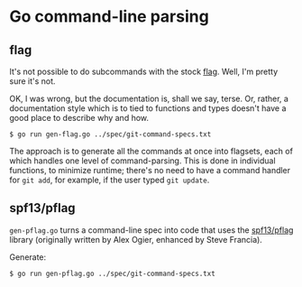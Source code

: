 # Go command-line parsing

## flag

It's not possible to do subcommands with the stock [flag](https://golang.org/pkg/flag/). Well,
I'm pretty sure it's not.

OK, I was wrong, but the documentation is, shall we say, terse. Or, rather, a documentation
style which is to tied to functions and types doesn't have a good place to describe why and
how.

```
$ go run gen-flag.go ../spec/git-command-specs.txt
```

The approach is to generate all the commands at once into flagsets, each of which handles
one level of command-parsing. This is done in individual functions, to minimize runtime;
there's no need to have a command handler for `git add`, for example, if the user typed
`git update`.

## spf13/pflag

`gen-pflag.go` turns a command-line spec into code that uses the
[spf13/pflag](https://github.com/spf13/pflag) library (originally written by Alex Ogier,
enhanced by Steve Francia).

Generate:

```
$ go run gen-pflag.go ../spec/git-command-specs.txt
```
